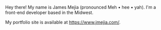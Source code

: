 Hey there! My name is James Mejia (pronounced Meh • hee • yah). I'm a front-end developer based in the Midwest.

My portfolio site is available at https://www.jmejia.com/.

